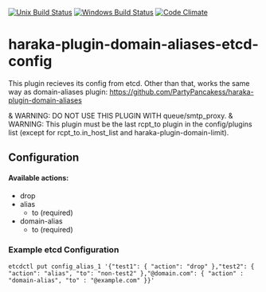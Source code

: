 [![Unix Build Status][ci-img]][ci-url]
[![Windows Build Status][ci-win-img]][ci-win-url]
[![Code Climate][clim-img]][clim-url]

# haraka-plugin-domain-aliases-etcd-config

This plugin recieves its config from etcd. Other than that, works the same way as domain-aliases plugin: https://github.com/PartyPancakess/haraka-plugin-domain-aliases


& WARNING: DO NOT USE THIS PLUGIN WITH queue/smtp_proxy.
& WARNING: This plugin must be the last rcpt_to plugin in the config/plugins list (except for rcpt_to.in_host_list and haraka-plugin-domain-limit).

## Configuration
#### Available actions:
- drop
- alias
	- to (required)
- domain-alias
	- to (required)



### Example etcd Configuration
```
etcdctl put config_alias_1 '{"test1": { "action": "drop" },"test2": { "action": "alias", "to": "non-test2" },"@domain.com": { "action" : "domain-alias", "to" : "@example.com" }}'
```


<!-- leave these buried at the bottom of the document -->
[ci-img]: https://github.com/haraka/haraka-plugin-domain-aliases-etcd-config/workflows/Plugin%20Tests/badge.svg
[ci-url]: https://github.com/haraka/haraka-plugin-domain-aliases-etcd-config/actions?query=workflow%3A%22Plugin+Tests%22
[ci-win-img]: https://github.com/haraka/haraka-plugin-domain-aliases-etcd-config/workflows/Plugin%20Tests%20-%20Windows/badge.svg
[ci-win-url]: https://github.com/haraka/haraka-plugin-domain-aliases-etcd-config/actions?query=workflow%3A%22Plugin+Tests+-+Windows%22
[clim-img]: https://codeclimate.com/github/haraka/haraka-plugin-domain-aliases-etcd-config/badges/gpa.svg
[clim-url]: https://codeclimate.com/github/haraka/haraka-plugin-domain-aliases-etcd-config
[npm-img]: https://nodei.co/npm/haraka-plugin-domain-aliases-etcd-config.png
